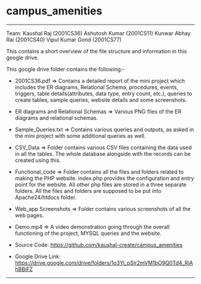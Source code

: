 # campus_amenities
------------------------------------------------------------------------------------------------------------------------------------------------------------------------
Team:
Kaushal Raj (2001CS36)
Ashutosh Kumar (2001CS11)
Kunwar Abhay Rai (2001CS40)
Vipul Kumar Gond (2001CS77)

This contains a short overview of the file structure and information in this google drive.

This google drive folder contains the following:-

  -  2001CS36.pdf => Contains a detailed report of the mini project which includes the ER diagrams, Relational Schema, procedures, events, triggers, table details(attributes, data type, entry count, etc.), queries to create tables, sample queries, website details and some screenshots.

  -  ER diagrams and Relational Schemas => Various PNG files of the ER diagrams and relational schemas.

  -  Sample_Queries.txt => Contains various queries and outputs, as asked in the mini project with some additional queries as well.

  -  CSV_Data => Folder contains various CSV files containing the data used in all the tables. The whole database alongside with the records can be created using this.

  -  Functional_code => Folder contains all the files and folders related to making the PHP website. index.php provides the configuration and entry point for the website. All other php files are stored in a three separate folders. All the files and folders are supposed to be put into Apache24/htdocs folder.

  -  Web_app Screenshots => Folder contains various screenshots of all the web pages.

  -  Demo.mp4 => A video demonstration going through the overall functioning of the project, MYSQL queries and the website. 
  
  -  Source Code:    https://github.com/kaushal-create/campus_amenities

  -  Google Drive Link:  https://drive.google.com/drive/folders/1o3Yi_pSlr2mVM1bO9Q0Td4_RjAhBBiFZ
------------------------------------------------------------------------------------------------------------------------------------------------------------------------
